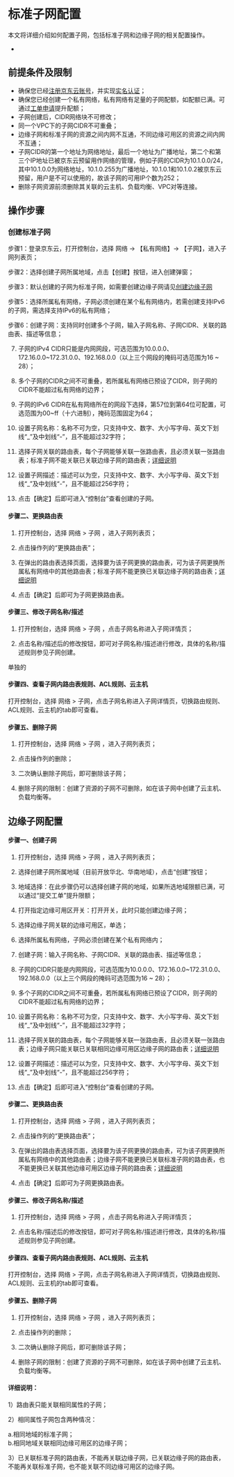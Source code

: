 # 标准子网配置
本文将详细介绍如何配置子网，包括标准子网和边缘子网的相关配置操作。
- []()
## 前提条件及限制

- 确保您已经[注册京东云账号](https://user.jdcloud.com/register?returnUrl=https%3A%2F%2Fwww.jdcloud.com%2F)，并实现[实名认证](https://docs.jdcloud.com/cn/real-name-verification/introduction)；
- 确保您已经创建一个私有网络，私有网络有足量的子网配额，如配额已满。可通过[工单申请](https://ticket.jdcloud.com/applyorder/submit)提升配额；
- 子网创建后，CIDR网络块不可修改；
- 同一个VPC下的子网CIDR不可重叠；
- 边缘子网和标准子网的资源之间内网不互通，不同边缘可用区的资源之间内网不互通；
- 子网CIDR的第一个地址为网络地址，最后一个地址为广播地址，第二个和第三个IP地址已被京东云预留用作网络的管理，例如子网的CIDR为10.1.0.0/24，其中10.1.0.0为网络地址，10.1.0.255为广播地址，10.1.0.1和10.1.0.2被京东云预留，用户是不可以使用的，故该子网的可用IP个数为252；
- 删除子网资源前须删除其关联的云主机、负载均衡、VPC对等连接。

## 操作步骤

### 创建标准子网

步骤1：登录京东云，打开控制台，选择 网络 -> 【私有网络】-> 【子网】，进入子网列表页；

步骤2：选择创建子网所属地域，点击【创建】按钮，进入创建弹窗；

步骤3：默认创建的子网为标准子网，如需要创建边缘子网请见[创建边缘子网]()

步骤5：选择所属私有网络，子网必须创建在某个私有网络内，若需创建支持IPv6的子网，需选择支持IPv6的私有网络；

步骤6：创建子网：支持同时创建多个子网，输入子网名称、子网CIDR、关联的路由表、描述等信息；

7. 子网的IPv4 CIDR只能是内网网段，可选范围为10.0.0.0、172.16.0.0\~172.31.0.0、192.168.0.0（以上三个网段的掩码可选范围为16 \~ 28）；

8. 多个子网的CIDR之间不可重叠，若所属私有网络已预设了CIDR，则子网的CIDR不能超过私有网络的边界；

9. 子网的IPv6 CIDR在私有网络所在的网段下选择，第57位到第64位可配置，可选范围为00\~ff（十六进制），掩码范围固定为64；

10. 设置子网名称：名称不可为空，只支持中文、数字、大小写字母、英文下划线“_”及中划线“-”，且不能超过32字符；

11. 选择子网关联的路由表，每个子网能够关联一张路由表，且必须关联一张路由表；标准子网不能关联已关联边缘子网的路由表；[详细说明](subnet-configuration#user-content-1)

12. 设置子网描述：描述可以为空，只支持中文、数字、大小写字母、英文下划线“_”及中划线“-”，且不能超过256字符；

13. 点击【确定】后即可进入“控制台”查看创建的子网。




#### **步骤二、更换路由表**

1. 打开控制台，选择 网络 > 子网 ，进入子网列表页；

2. 点击操作列的“更换路由表”；

3. 在弹出的路由表选择页面，选择要为该子网更换的路由表，可为该子网更换所属私有网络中的其他路由表；标准子网不能更换已关联边缘子网的路由表；[详细说明](subnet-configuration#user-content-1)

4. 点击【确定】后即可为子网更换路由表。



#### **步骤三、修改子网名称/描述**

1. 打开控制台，选择 网络 > 子网 ，点击子网名称进入子网详情页；

2. 点击名称/描述后的修改按钮，即可对子网名称/描述进行修改，具体的名称/描述规则参见子网创建。

单独的

#### **步骤四、查看子网内路由表规则、ACL规则、云主机**

打开控制台，选择 网络 > 子网，点击子网名称进入子网详情页，切换路由规则、ACL规则、云主机的tab即可查看。



#### **步骤五、删除子网**

1. 打开控制台，选择 网络 > 子网 ，进入子网列表页；

2. 点击操作列的删除；

3. 二次确认删除子网后，即可删除该子网；

4. 删除子网的限制：创建了资源的子网不可删除，如在该子网中创建了云主机、负载均衡等。



## **边缘子网配置**

#### **步骤一、创建子网**

1. 打开控制台，选择 网络 > 子网 ，进入子网列表页；

2. 选择创建子网所属地域（目前开放华北、华南地域），点击“创建”按钮；

3. 地域选择：在此步骤仍可以选择创建子网的地域，如果所选地域限额已满，可以通过“提交工单”提升限额；

4. 打开指定边缘可用区开关：打开开关，此时只能创建边缘子网；

5. 选择边缘子网关联的边缘可用区，单选；

6. 选择所属私有网络，子网必须创建在某个私有网络内；

7. 创建子网：输入子网名称、子网CIDR、关联的路由表、描述等信息；

8. 子网的CIDR只能是内网网段，可选范围为10.0.0.0、172.16.0.0\~172.31.0.0、192.168.0.0（以上三个网段的掩码可选范围为16 \~ 28）；

9. 多个子网的CIDR之间不可重叠，若所属私有网络已预设了CIDR，则子网的CIDR不能超过私有网络的边界；

10. 设置子网名称：名称不可为空，只支持中文、数字、大小写字母、英文下划线“_”及中划线“-”，且不能超过32字符；

11. 选择子网关联的路由表，每个子网能够关联一张路由表，且必须关联一张路由表；边缘子网只能关联已关联相同边缘可用区边缘子网的路由表；[详细说明](subnet-configuration#user-content-1)

12. 设置子网描述：描述可以为空，只支持中文、数字、大小写字母、英文下划线“_”及中划线“-”，且不能超过256字符；

13. 点击【确定】后即可进入“控制台”查看创建的子网。



#### **步骤二、更换路由表**

1. 打开控制台，选择 网络 > 子网 ，进入子网列表页；

2. 点击操作列的“更换路由表”；

3. 在弹出的路由表选择页面，选择要为该子网更换的路由表，可为该子网更换所属私有网络中的其他路由表；边缘子网不能更换已关联标准子网的路由表，也不能更换已关联其他边缘可用区边缘子网的路由表；[详细说明](subnet-configuration#user-content-1)

4. 点击【确定】后即可为子网更换路由表。



#### **步骤三、修改子网名称/描述**

1. 打开控制台，选择 网络 > 子网 ，点击子网名称进入子网详情页；

2. 点击名称/描述后的修改按钮，即可对子网名称/描述进行修改，具体的名称/描述规则参见子网创建。



#### **步骤四、查看子网内路由表规则、ACL规则、云主机**

打开控制台，选择 网络 > 子网，点击子网名称进入子网详情页，切换路由规则、ACL规则、云主机的tab即可查看。



#### **步骤五、删除子网**

1. 打开控制台，选择 网络 > 子网 ，进入子网列表页；

2. 点击操作列的删除；

3. 二次确认删除子网后，即可删除该子网；

4. 删除子网的限制：创建了资源的子网不可删除，如在该子网中创建了云主机、负载均衡等。



#### 详细说明：
<div id="user-content-1"></div>

1）路由表只能关联相同属性的子网；

2）相同属性子网包含两种情况：

  a.相同地域的标准子网；</br>
  b.相同地域关联相同边缘可用区的边缘子网；

3）已关联标准子网的路由表，不能再关联边缘子网，已关联边缘子网的路由表，不能再关联标准子网，也不能关联不同边缘可用区的边缘子网。

